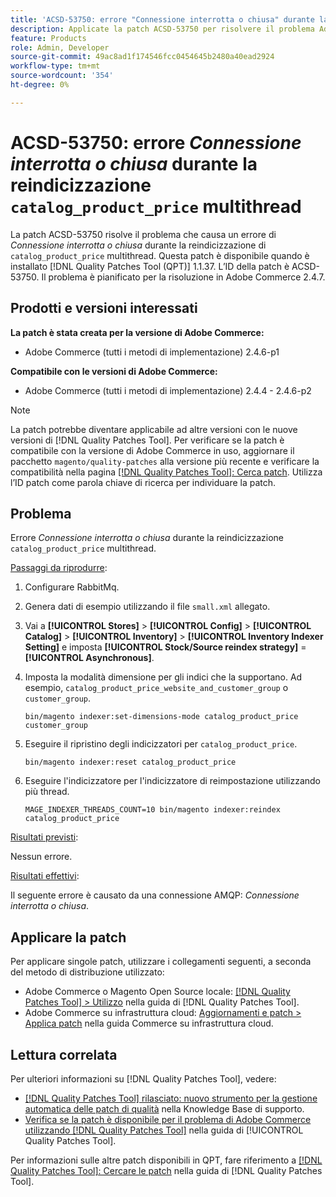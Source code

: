 ```yaml
---
title: 'ACSD-53750: errore "Connessione interrotta o chiusa" durante la reindicizzazione di catalog_product_price multithread'
description: Applicate la patch ACSD-53750 per risolvere il problema Adobe Commerce che si verifica in caso di errore *Broken pipe o closed connection* durante la reindicizzazione multi-threaded catalog_product_price.
feature: Products
role: Admin, Developer
source-git-commit: 49ac8ad1f174546fcc0454645b2480a40ead2924
workflow-type: tm+mt
source-wordcount: '354'
ht-degree: 0%

---
```


# ACSD-53750: errore *Connessione interrotta o chiusa* durante la reindicizzazione `catalog_product_price` multithread

La patch ACSD-53750 risolve il problema che causa un errore di *Connessione interrotta o chiusa* durante la reindicizzazione di `catalog_product_price` multithread. Questa patch è disponibile quando è installato [!DNL Quality Patches Tool (QPT)] 1.1.37. L’ID della patch è ACSD-53750. Il problema è pianificato per la risoluzione in Adobe Commerce 2.4.7.

## Prodotti e versioni interessati

**La patch è stata creata per la versione di Adobe Commerce:**

* Adobe Commerce (tutti i metodi di implementazione) 2.4.6-p1

**Compatibile con le versioni di Adobe Commerce:**

* Adobe Commerce (tutti i metodi di implementazione) 2.4.4 - 2.4.6-p2

>[!NOTE]
>
>La patch potrebbe diventare applicabile ad altre versioni con le nuove versioni di [!DNL Quality Patches Tool]. Per verificare se la patch è compatibile con la versione di Adobe Commerce in uso, aggiornare il pacchetto `magento/quality-patches` alla versione più recente e verificare la compatibilità nella pagina [[!DNL Quality Patches Tool]: Cerca patch](https://experienceleague.adobe.com/tools/commerce-quality-patches/index.html). Utilizza l’ID patch come parola chiave di ricerca per individuare la patch.

## Problema

Errore *Connessione interrotta o chiusa* durante la reindicizzazione `catalog_product_price` multithread.

<u>Passaggi da riprodurre</u>:

1. Configurare RabbitMq.
1. Genera dati di esempio utilizzando il file `small.xml` allegato.
1. Vai a **[!UICONTROL Stores]** > **[!UICONTROL Config]** > **[!UICONTROL Catalog]** > **[!UICONTROL Inventory]** > **[!UICONTROL Inventory Indexer Setting]** e imposta **[!UICONTROL Stock/Source reindex strategy]** = **[!UICONTROL Asynchronous]**.
1. Imposta la modalità dimensione per gli indici che la supportano. Ad esempio, `catalog_product_price_website_and_customer_group` o `customer_group`.

   ```
   bin/magento indexer:set-dimensions-mode catalog_product_price customer_group
   ```

1. Eseguire il ripristino degli indicizzatori per `catalog_product_price`.

   ```
   bin/magento indexer:reset catalog_product_price
   ```

1. Eseguire l&#39;indicizzatore per l&#39;indicizzatore di reimpostazione utilizzando più thread.

   ```
   MAGE_INDEXER_THREADS_COUNT=10 bin/magento indexer:reindex catalog_product_price
   ```

<u>Risultati previsti</u>:

Nessun errore.

<u>Risultati effettivi</u>:

Il seguente errore è causato da una connessione AMQP: *Connessione interrotta o chiusa*.

## Applicare la patch

Per applicare singole patch, utilizzare i collegamenti seguenti, a seconda del metodo di distribuzione utilizzato:

* Adobe Commerce o Magento Open Source locale: [[!DNL Quality Patches Tool] > Utilizzo](https://experienceleague.adobe.com/docs/commerce-operations/tools/quality-patches-tool/usage.html) nella guida di [!DNL Quality Patches Tool].
* Adobe Commerce su infrastruttura cloud: [Aggiornamenti e patch > Applica patch](https://experienceleague.adobe.com/docs/commerce-cloud-service/user-guide/develop/upgrade/apply-patches.html) nella guida Commerce su infrastruttura cloud.

## Lettura correlata

Per ulteriori informazioni su [!DNL Quality Patches Tool], vedere:

* [[!DNL Quality Patches Tool] rilasciato: nuovo strumento per la gestione automatica delle patch di qualità](https://experienceleague.adobe.com/en/docs/commerce-knowledge-base/kb/announcements/commerce-announcements/magento-quality-patches-released-new-tool-to-self-serve-quality-patches) nella Knowledge Base di supporto.
* [Verifica se la patch è disponibile per il problema di Adobe Commerce utilizzando  [!DNL Quality Patches Tool]](/help/tools/quality-patches-tool/patches-available-in-qpt/check-patch-for-magento-issue-with-magento-quality-patches.md) nella guida di [!UICONTROL Quality Patches Tool].


Per informazioni sulle altre patch disponibili in QPT, fare riferimento a [[!DNL Quality Patches Tool]: Cercare le patch](https://experienceleague.adobe.com/tools/commerce-quality-patches/index.html) nella guida di [!DNL Quality Patches Tool].
